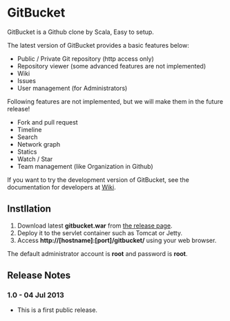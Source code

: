 GitBucket
=========

GitBucket is a Github clone by Scala, Easy to setup.

The latest version of GitBucket provides a basic features below:

- Public / Private Git repository (http access only)
- Repository viewer (some advanced features are not implemented)
- Wiki
- Issues
- User management (for Administrators)

Following features are not implemented, but we will make them in the future release!

- Fork and pull request
- Timeline
- Search
- Network graph
- Statics
- Watch / Star
- Team management (like Organization in Github)

If you want to try the development version of GitBucket, see the documentation for developers at [Wiki](https://github.com/takezoe/gitbucket/wiki).

Instllation
--------

1. Download latest **gitbucket.war** from [the release page](https://github.com/takezoe/gitbucket/releases).
2. Deploy it to the servlet container such as Tomcat or Jetty.
3. Access **http://[hostname]:[port]/gitbucket/** using your web browser.

The default administrator account is **root** and password is **root**.

Release Notes
--------

### 1.0 - 04 Jul 2013

- This is a first public release.
